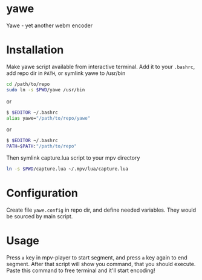 yawe
====

Yawe - yet another webm encoder


Installation
============

Make yawe script available from interactive terminal. Add it to your `.bashrc`, add repo dir in `PATH`, or symlink yawe to /usr/bin

```bash
cd /path/to/repo
sudo ln -s $PWD/yawe /usr/bin
```
or
```bash
$ $EDITOR ~/.bashrc
alias yawe="/path/to/repo/yawe"
```
or
```bash
$ $EDITOR ~/.bashrc
PATH=$PATH:"/path/to/repo"
```

Then symlink capture.lua script to your mpv directory
```bash
ln -s $PWD/capture.lua ~/.mpv/lua/capture.lua
```

Configuration
=============

Create file `yawe.config` in repo dir, and define needed variables.
They would be sourced by main script.


Usage
=====

Press `a` key in mpv-player to start segment, and press `a` key again to end segment.
After that script will show you command, that you should execute.
Paste this command to free terminal and it'll start encoding!
